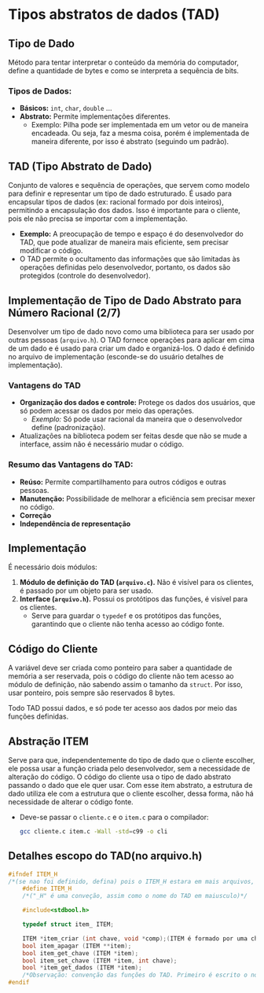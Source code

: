 # Tipos abstratos de dados (TAD)

## Tipo de Dado
Método para tentar interpretar o conteúdo da memória do computador, define a quantidade de bytes e como se interpreta a sequência de bits.

### Tipos de Dados:
- **Básicos:** `int`, `char`, `double` ...
- **Abstrato:** Permite implementações diferentes.
  - Exemplo: Pilha pode ser implementada em um vetor ou de maneira encadeada. Ou seja, faz a mesma coisa, porém é implementada de maneira diferente, por isso é abstrato (seguindo um padrão).

## TAD (Tipo Abstrato de Dado)
Conjunto de valores e sequência de operações, que servem como modelo para definir e representar um tipo de dado estruturado. É usado para encapsular tipos de dados (ex: racional formado por dois inteiros), permitindo a encapsulação dos dados. Isso é importante para o cliente, pois ele não precisa se importar com a implementação.

- **Exemplo:** A preocupação de tempo e espaço é do desenvolvedor do TAD, que pode atualizar de maneira mais eficiente, sem precisar modificar o código.
- O TAD permite o ocultamento das informações que são limitadas às operações definidas pelo desenvolvedor, portanto, os dados são protegidos (controle do desenvolvedor).

## Implementação de Tipo de Dado Abstrato para Número Racional (2/7)
Desenvolver um tipo de dado novo como uma biblioteca para ser usado por outras pessoas (`arquivo.h`). O TAD fornece operações para aplicar em cima de um dado e é usado para criar um dado e organizá-los. O dado é definido no arquivo de implementação (esconde-se do usuário detalhes de implementação).

### Vantagens do TAD
- **Organização dos dados e controle:** Protege os dados dos usuários, que só podem acessar os dados por meio das operações.
  - *Exemplo:* Só pode usar racional da maneira que o desenvolvedor define (padronização).
- Atualizações na biblioteca podem ser feitas desde que não se mude a interface, assim não é necessário mudar o código.

### Resumo das Vantagens do TAD:
- **Reúso:** Permite compartilhamento para outros códigos e outras pessoas.
- **Manutenção:** Possibilidade de melhorar a eficiência sem precisar mexer no código.
- **Correção**
- **Independência de representação**

## Implementação
É necessário dois módulos:
1. **Módulo de definição do TAD (`arquivo.c`).** Não é visível para os clientes, é passado por um objeto para ser usado.
2. **Interface (`arquivo.h`).** Possui os protótipos das funções, é visível para os clientes.
   - Serve para guardar o `typedef` e os protótipos das funções, garantindo que o cliente não tenha acesso ao código fonte.

## Código do Cliente
A variável deve ser criada como ponteiro para saber a quantidade de memória a ser reservada, pois o código do cliente não tem acesso ao módulo de definição, não sabendo assim o tamanho da `struct`. Por isso, usar ponteiro, pois sempre são reservados 8 bytes.

Todo TAD possui dados, e só pode ter acesso aos dados por meio das funções definidas.

## Abstração ITEM
Serve para que, independentemente do tipo de dado que o cliente escolher, ele possa usar a função criada pelo desenvolvedor, sem a necessidade de alteração do código. O código do cliente usa o tipo de dado abstrato passando o dado que ele quer usar. Com esse item abstrato, a estrutura de dado utiliza ele com a estrutura que o cliente escolher, dessa forma, não há necessidade de alterar o código fonte.

- Deve-se passar o `cliente.c` e o `item.c` para o compilador:
  ```bash
  gcc cliente.c item.c -Wall -std=c99 -o cli
  ```
## Detalhes escopo do TAD(no arquivo.h)
```c
#ifndef ITEM_H 
/*(se nao foi definido, defina) pois o ITEM_H estara em mais arquivos, entao quando o compilador chegar nesse arquivo, ele ja pode ter sido incluido*/
    #define ITEM_H
    /*("_H" é uma conveção, assim como o nome do TAD em maiusculo)*/

    #include<stdbool.h>

    typedef struct item_ ITEM;

    ITEM *item_criar (int chave, void *comp);(ITEM é formado por uma chave é o identificador do ITEM, e o seu dados que no codigo fonte do ITEM é um ponteiro void que é definido no codigo do cliente)
    bool item_apagar (ITEM **item);
    bool item_get_chave (ITEM *item);
    bool item_set_chave (ITEM *item, int chave);
    bool *item_get_dados (ITEM *item);
    /*Observação: convenção das funções do TAD. Primeiro é escrito o nome do TAD e após isso o que a função faz.*/
#endif

```
